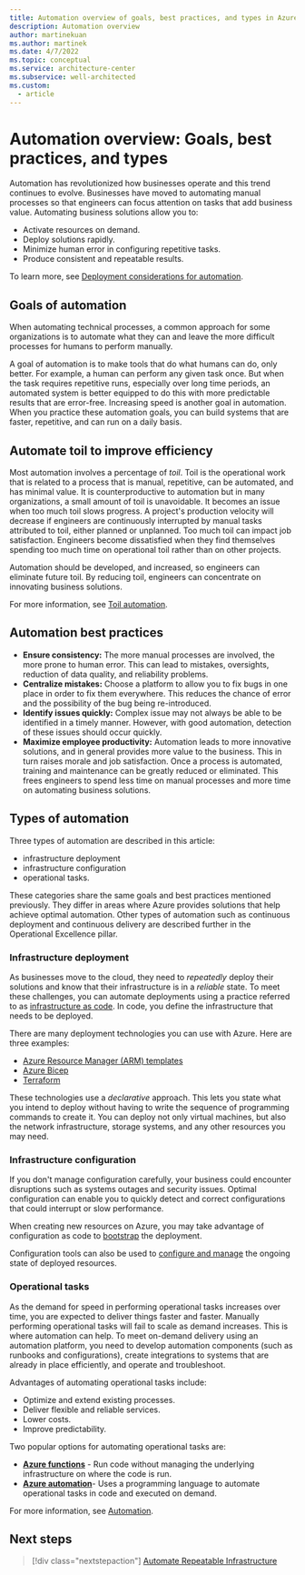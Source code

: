 ```yaml
---
title: Automation overview of goals, best practices, and types in Azure
description: Automation overview
author: martinekuan
ms.author: martinek
ms.date: 4/7/2022
ms.topic: conceptual
ms.service: architecture-center
ms.subservice: well-architected
ms.custom:
  - article
---
```


# Automation overview: Goals, best practices, and types

Automation has revolutionized how businesses operate and this trend continues to evolve. Businesses have moved to automating manual processes so that engineers can focus attention on tasks that add business value. Automating business solutions allow you to:

- Activate resources on demand.
- Deploy solutions rapidly.
- Minimize human error in configuring repetitive tasks.
- Produce consistent and repeatable results.

To learn more, see [Deployment considerations for automation](./release-engineering-cd.md#automation).

## Goals of automation

When automating technical processes, a common approach for some organizations is to automate what they can and leave the more difficult processes for humans to perform manually.

A goal of automation is to make tools that do what humans can do, only better. For example, a human can perform any given task once. But when the task requires repetitive runs, especially over long time periods, an automated system is better equipped to do this with more predictable results that are error-free. Increasing speed is another goal in automation. When you practice these automation goals, you can build systems that are faster, repetitive, and can run on a daily basis.

## Automate toil to improve efficiency

Most automation involves a percentage of *toil*. Toil is the operational work that is related to a process that is manual, repetitive, can be automated, and has minimal value. It is counterproductive to automation but in many organizations, a small amount of toil is unavoidable. It becomes an issue when too much toil slows progress. A project's production velocity will decrease if engineers are continuously interrupted by manual tasks attributed to toil, either planned or unplanned. Too much toil can impact job satisfaction. Engineers become dissatisfied when they find themselves spending too much time on operational toil rather than on other projects.

Automation should be developed, and increased, so engineers can eliminate future toil. By reducing toil, engineers can concentrate on innovating business solutions.

For more information, see [Toil automation](https://www.coursera.org/lecture/developing-a-google-sre-culture/toil-automation-BpNqj).

## Automation best practices

- **Ensure consistency:** The more manual processes are involved, the more prone to human error. This can lead to mistakes, oversights, reduction of data quality, and reliability problems.
- **Centralize mistakes:** Choose a platform to allow you to fix bugs in one place in order to fix them everywhere. This reduces the chance of error and the possibility of the bug being re-introduced.
- **Identify issues quickly:** Complex issue may not always be able to be identified in a timely manner. However, with good automation, detection of these issues should occur quickly.
- **Maximize employee productivity:** Automation leads to more innovative solutions, and in general provides more value to the business. This in turn raises morale and job satisfaction. Once a process is automated, training and maintenance can be greatly reduced or eliminated. This frees engineers to spend less time on manual processes and more time on automating business solutions.

## Types of automation

Three types of automation are described in this article: 

- infrastructure deployment
- infrastructure configuration
- operational tasks. 

These categories share the same goals and best practices mentioned previously. They differ in areas where Azure provides solutions that help achieve optimal automation. Other types of automation such as continuous deployment and continuous delivery are described further in the Operational Excellence pillar.

### Infrastructure deployment

As businesses move to the cloud, they need to *repeatedly* deploy their solutions and know that their infrastructure is in a *reliable* state. To meet these challenges, you can automate deployments using a practice referred to as [infrastructure as code](./automation-infrastructure.md). In code, you define the infrastructure that needs to be deployed.

There are many deployment technologies you can use with Azure. Here are three examples:

- [Azure Resource Manager (ARM) templates](./automation-infrastructure.md#automate-deployments-with-arm-templates)
- [Azure Bicep](/azure/azure-resource-manager/bicep/)
- [Terraform](./automation-infrastructure.md#automate-deployments-with-terraform)

These technologies use a *declarative* approach. This lets you state what you intend to deploy without having to write the sequence of programming commands to create it. You can deploy not only virtual machines, but also the network infrastructure, storage systems, and any other resources you may need.

### Infrastructure configuration

If you don't manage configuration carefully, your business could encounter disruptions such as systems outages and security issues. Optimal configuration can enable you to quickly detect and correct configurations that could interrupt or slow performance.

When creating new resources on Azure, you may take advantage of configuration as code to [bootstrap](./automation-configuration.md#bootstrap-automation) the deployment. 

Configuration tools can also be used to [configure and manage](./automation-configuration.md#configuration-management) the ongoing state of deployed resources.

### Operational tasks

As the demand for speed in performing operational tasks increases over time, you are expected to deliver things faster and faster. Manually performing operational tasks will fail to scale as demand increases.
This is where automation can help. To meet on-demand delivery using an automation platform, you need to develop automation components (such as runbooks and configurations), create integrations to systems that are already in place efficiently, and operate and troubleshoot.

Advantages of automating operational tasks include:

- Optimize and extend existing processes.
- Deliver flexible and reliable services.
- Lower costs.
- Improve predictability.

Two popular options for automating operational tasks are:

- [**Azure functions**](./automation-tasks.md#azure-functions) - Run code without managing the underlying infrastructure on where the code is run.
- [**Azure automation**](./automation-tasks.md#azure-automation)- Uses a programming language to automate operational tasks in code and executed on demand.

For more information, see [Automation](./automation-tasks.md). 

## Next steps

> [!div class="nextstepaction"]
> [Automate Repeatable Infrastructure](./automation-infrastructure.md)

